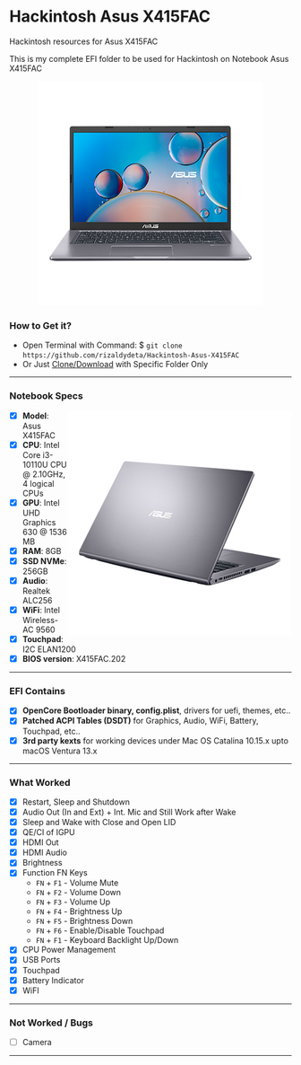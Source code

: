 # Hackintosh Asus X415FAC

Hackintosh resources for Asus X415FAC

This is my complete EFI folder to be used for Hackintosh on Notebook Asus X415FAC

<p align="center">
  <img src="/images/X415fac-center.png?raw=true" alt="ASUS X415FAC Model">
</p>

### How to Get it?

- Open Terminal with Command: $ `git clone https://github.com/rizaldydeta/Hackintosh-Asus-X415FAC`
- Or Just [Clone/Download](https://github.com/rizaldydeta/Hackintosh-Asus-X415FAC.git) with Specific Folder Only

--------------------------------------------------------------------------------------------

### Notebook Specs
<img src="/images/x415fac.png?raw=true" alt="Asus X41FAC" align="right">

- [x] <b>Model</b>: Asus X415FAC
- [x] <b>CPU</b>: Intel Core i3-10110U CPU @ 2.10GHz, 4 logical CPUs
- [x] <b>GPU</b>: Intel UHD Graphics 630 @ 1536 MB
- [x] <b>RAM</b>: 8GB
- [x] <b>SSD NVMe</b>: 256GB
- [x] <b>Audio</b>: Realtek ALC256
- [x] <b>WiFi</b>: Intel Wireless-AC 9560
- [x] <b>Touchpad</b>: I2C ELAN1200
- [x] <b>BIOS version</b>: X415FAC.202

--------------------------------------------------------------------------------------------

### EFI Contains
- [x] <b>OpenCore Bootloader binary, config.plist</b>, drivers for uefi, themes, etc..
- [x] <b>Patched ACPI Tables (DSDT)</b> for Graphics, Audio, WiFi, Battery, Touchpad, etc..
- [x] <b>3rd party kexts</b> for working devices under Mac OS Catalina 10.15.x upto macOS Ventura 13.x
 
--------------------------------------------------------------------------------------------
 
### What Worked
- [x] Restart, Sleep and Shutdown
- [x] Audio Out (In and Ext) + Int. Mic and Still Work after Wake
- [x] Sleep and Wake with Close and Open LID
- [x] QE/CI of IGPU
- [x] HDMI Out
- [x] HDMI Audio
- [x] Brightness
- [x] Function FN Keys
  - `FN` + `F1` - Volume Mute
  - `FN` + `F2` - Volume Down
  - `FN` + `F3` - Volume Up
  - `FN` + `F4` - Brightness Up
  - `FN` + `F5` - Brightness Down
  - `FN` + `F6` - Enable/Disable Touchpad
  - `FN` + `F1` - Keyboard Backlight Up/Down
- [x] CPU Power Management
- [x] USB Ports
- [x] Touchpad
- [x] Battery Indicator
- [x] WiFI
 
--------------------------------------------------------------------------------------------
 
### Not Worked / Bugs
- [ ] Camera
 
--------------------------------------------------------------------------------------------
